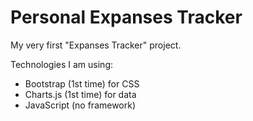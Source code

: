 # Personal Expanses Tracker

My very first "Expanses Tracker" project.

Technologies I am using:

- Bootstrap (1st time) for CSS
- Charts.js (1st time) for data
- JavaScript (no framework)
